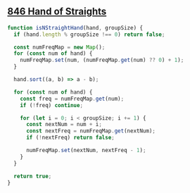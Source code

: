 ## [846 Hand of Straights](https://leetcode.com/problems/hand-of-straights/description/)

<!-- notecardId: 1746985379191 -->

```js
function isNStraightHand(hand, groupSize) {
  if (hand.length % groupSize !== 0) return false;

  const numFreqMap = new Map();
  for (const num of hand) {
    numFreqMap.set(num, (numFreqMap.get(num) ?? 0) + 1);
  }

  hand.sort((a, b) => a - b);

  for (const num of hand) {
    const freq = numFreqMap.get(num);
    if (!freq) continue;

    for (let i = 0; i < groupSize; i += 1) {
      const nextNum = num + i;
      const nextFreq = numFreqMap.get(nextNum);
      if (!nextFreq) return false;

      numFreqMap.set(nextNum, nextFreq - 1);
    }
  }

  return true;
}
```
